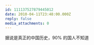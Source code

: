 ```yaml
---
id: 111137527879445012
date: 2010-04-11T23:48:00.000Z
reply: false
media_attachments: 0
---
```


据说是真正的中国历史，90% 的国人不知道 ​​​​

